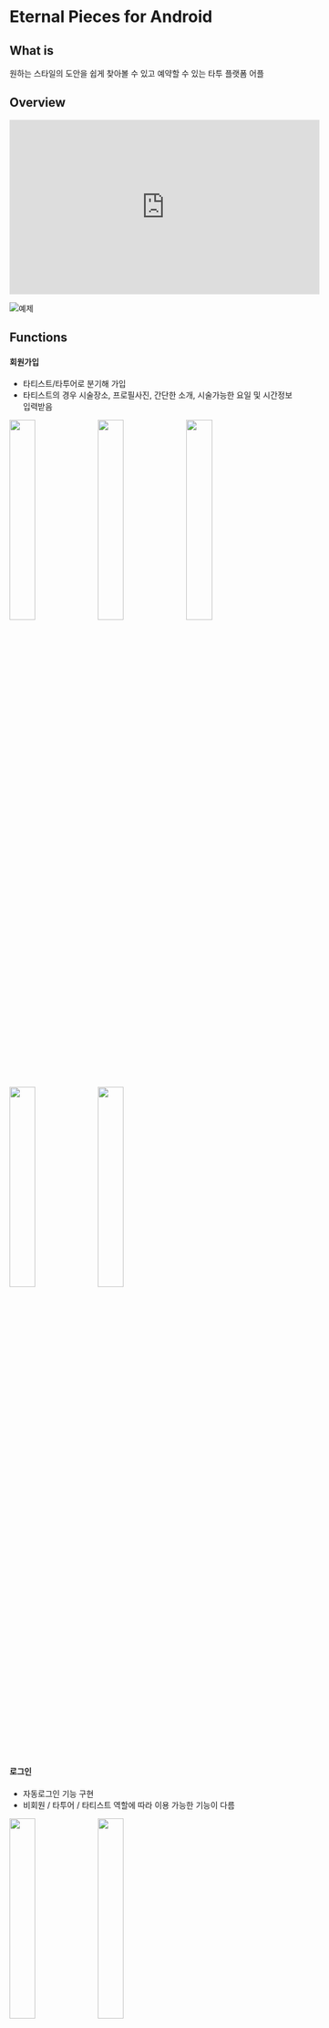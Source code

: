 Eternal Pieces for Android
==========================

What is
-------
원하는 스타일의 도안을 쉽게 찾아볼 수 있고 예약할 수 있는 타투 플랫폼 어플

Overview
--------
<iframe width="544" height="306" src="https://serviceapi.nmv.naver.com/flash/convertIframeTag.nhn?vid=2244B83567192466CB34ED51FD7A4A9AC4E9&outKey=V1293d2445a70503d9a080e798e7b382bb0e8a12683df34b4cd8a0e798e7b382bb0e8" frameborder="no" scrolling="no" title="NaverVideo" allow="autoplay; gyroscope; accelerometer; encrypted-media" allowfullscreen></iframe>

![예제](https://serviceapi.nmv.naver.com/flash/convertIframeTag.nhn?vid=2244B83567192466CB34ED51FD7A4A9AC4E9&outKey=V1293d2445a70503d9a080e798e7b382bb0e8a12683df34b4cd8a0e798e7b382bb0e8)


Functions
---------
#### 회원가입 
- 타티스트/타투어로 분기해 가입
- 타티스트의 경우 시술장소, 프로필사진, 간단한 소개, 시술가능한 요일 및 시간정보 입력받음 

<img src="https://user-images.githubusercontent.com/40784518/68589386-1a0ca880-04cf-11ea-8634-24531211296b.png" width="30%"></img>
<img src="https://user-images.githubusercontent.com/40784518/68589476-4f18fb00-04cf-11ea-981b-bc691c5a3e48.png" width="30%"></img>
<img src="https://user-images.githubusercontent.com/40784518/68589511-6657e880-04cf-11ea-83b2-b8842ebbffb7.png" width="30%"></img>
<img src="https://user-images.githubusercontent.com/40784518/68589534-740d6e00-04cf-11ea-9087-bd33e5fd0931.png" width="30%"></img>
<img src="https://user-images.githubusercontent.com/40784518/68589552-812a5d00-04cf-11ea-9622-4725450ff668.png" width="30%"></img>


#### 로그인
- 자동로그인 기능 구현
- 비회원 / 타투어 / 타티스트 역할에 따라 이용 가능한 기능이 다름 

<img src="https://user-images.githubusercontent.com/40784518/68589623-bdf65400-04cf-11ea-9573-23f77c72c27a.png" width="30%"></img>
<img src="https://user-images.githubusercontent.com/40784518/68591119-54784480-04d3-11ea-9aed-d01c5bbb69d2.png" width="30%"></img>


#### 스타일찾기
- 스타일 별로 분류되어 있어 손쉽게 원하는 스타일 검색 가능 
- 각 도안 선택시 도안 상세정보 화면으로 이동
- 로그인한 유저는 예약하기 버튼으로 예약 가능 

<img src="https://user-images.githubusercontent.com/40784518/68589729-0b72c100-04d0-11ea-8377-626da484b15f.png" width="30%"></img>
<img src="https://user-images.githubusercontent.com/40784518/68589746-1594bf80-04d0-11ea-880f-defcd778f907.png" width="30%"></img>
<img src="https://user-images.githubusercontent.com/40784518/68590899-ec296300-04d2-11ea-9683-debe4d398721.png" width="30%"></img>



#### 아티스트찾기
- 회원가입시 입력한 지역정보를 바탕으로 필터링
- 해당 타티스트 선택시 타티스트 페이지로 이동 

<img src="https://user-images.githubusercontent.com/40784518/68590693-83da8180-04d2-11ea-9c2a-2c224208a9af.png" width="30%"></img>

#### 좋아요
- 로그인한 유저는 타티스트와 도안에 각각 좋아요 표시 가능
- 좋아요 페이지에서 내가 좋아한 항목들 모아서 볼 수 있음 

<img src="https://user-images.githubusercontent.com/40784518/68590751-a4a2d700-04d2-11ea-9830-d39fbab91334.png" width="30%"></img>

#### 나의 예약
- 타투어 : 타투 받기 위한 예약 정보 표시
- 타티스트 : 타투 받기 위한 예약 정보와 타투 시술 해주기 위한 예약 정보 별도 표시

<img src="https://user-images.githubusercontent.com/40784518/68590791-b84e3d80-04d2-11ea-92c1-af2690e912bc.png" width="30%"></img>
<img src="https://user-images.githubusercontent.com/40784518/68590814-c4d29600-04d2-11ea-9855-4928819d242a.png" width="30%"></img>
<img src="https://user-images.githubusercontent.com/40784518/68590845-d2881b80-04d2-11ea-92d3-1e40e7495e4b.png" width="30%"></img>


#### 마이페이지
- 타티스트의 마이페이지. 도안, 시술사진, 후기 정보 조회 가능 

<img src="https://user-images.githubusercontent.com/40784518/68591022-209d1f00-04d3-11ea-8429-ab51900ba862.png" width="30%"></img>
<img src="https://user-images.githubusercontent.com/40784518/68591029-23980f80-04d3-11ea-9cd7-0f926cda74b1.png" width="30%"></img>


#### 도안 / 시술사진 업로드 

<img src="https://user-images.githubusercontent.com/40784518/68591055-33afef00-04d3-11ea-8dc4-6b7a33140266.png" width="30%"></img>
<img src="https://user-images.githubusercontent.com/40784518/68591050-301c6800-04d3-11ea-83be-6e7c12fe0b63.png" width="30%"></img>



#### 시술 가능 시간 설정
- 회원가입시 설정했던 정보를 바탕으로 시술 가능 시간 변경 기능 

<img src="https://user-images.githubusercontent.com/40784518/68590920-fc414280-04d2-11ea-84a5-e4240034fe75.png" width="30%"></img>


Versioning
----------
Version 1.0

